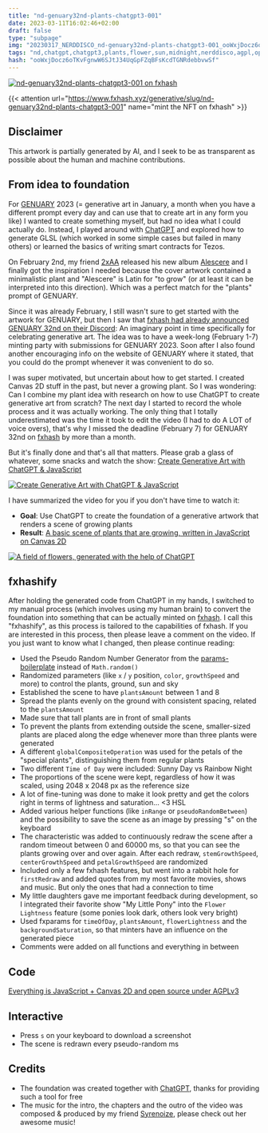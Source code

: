 ```yaml
---
title: "nd-genuary32nd-plants-chatgpt3-001"
date: 2023-03-11T16:02:46+02:00
draft: false
type: "subpage"
img: "20230317_NERDDISCO_nd-genuary32nd-plants-chatgpt3-001_ooWxjDocz6oTKvFgnwW6SJtJ34UqGpFZqBFsKcdTGNRdebbvwSf.jpg"
tags: "nd,chatgpt,chatgpt3,plants,flower,sun,midnight,nerddisco,agpl,opensource,aiinfluenced,canvas2d,params"
hash: "ooWxjDocz6oTKvFgnwW6SJtJ34UqGpFZqBFsKcdTGNRdebbvwSf"
---
```


<div class="center center--items separate">
    <a href="https://www.fxhash.xyz/generative/slug/nd-genuary32nd-plants-chatgpt3-001" target="_blank">
        <picture class="picture">
            <img src="img/20230317_NERDDISCO_nd-genuary32nd-plants-chatgpt3-001_ooWxjDocz6oTKvFgnwW6SJtJ34UqGpFZqBFsKcdTGNRdebbvwSf.jpg" alt="nd-genuary32nd-plants-chatgpt3-001 on fxhash" loading="lazy">
        </picture>
        <!-- <iframe width="512" height="512" src="nd-genuary32nd-plants-chatgpt3-001/live"></iframe> -->
    </a>

</div>

{{< attention url="https://www.fxhash.xyz/generative/slug/nd-genuary32nd-plants-chatgpt3-001" name="mint the NFT on fxhash" >}}

## Disclaimer

This artwork is partially generated by AI, and I seek to be as transparent as possible about the human and machine contributions. 


## From idea to foundation

For [GENUARY](https://genuary.art) 2023 (= generative art in January, a month when you have a different prompt every day and can use that to create art in any form you like) I wanted to create something myself, but had no idea what I could actually do. Instead, I played around with [ChatGPT](https://chat.openai.com) and explored how to generate GLSL (which worked in some simple cases but failed in many others) or learned the basics of writing smart contracts for Tezos.

On February 2nd, my friend [2xAA](https://2xaa.fm) released his new album [Alescere](https://2xaa.bandcamp.com/album/alescere-data113) and I finally got the inspiration I needed because the cover artwork contained a minimalistic plant and "Alescere" is Latin for "to grow" (or at least it can be interpreted into this direction). Which was a perfect match for the "plants" prompt of GENUARY.

Since it was already February, I still wasn't sure to get started with the artwork for GENUARY, but then I saw that [fxhash had already announced GENUARY 32nd on their Discord](https://discord.com/channels/900333075509149767/909081044932788295/1069726490779996182): An imaginary point in time specifically for celebrating generative art. The idea was to have a week-long (February 1-7) minting party with submissions for GENUARY 2023. Soon after I also found another encouraging info on the website of GENUARY where it stated, that you could do the prompt whenever it was convenient to do so.

I was super motivated, but uncertain about how to get started. I created Canvas 2D stuff in the past, but never a growing plant. So I was wondering: Can I combine my plant idea with research on how to use ChatGPT to create generative art from scratch? The next day I started to record the whole process and it was actually working. The only thing that I totally underestimated was the time it took to edit the video (I had to do A LOT of voice overs), that's why I missed the deadline (February 7) for GENUARY 32nd on [fxhash](https://www.fxhash.xyz) by more than a month.

But it's finally done and that's all that matters. Please grab a glass of whatever, some snacks and watch the show: [Create Generative Art with ChatGPT & JavaScript](https://youtu.be/PrEbE7iG2Lc)

<div class="center center--items text separate">
    <a href="https://youtu.be/PrEbE7iG2Lc" target="_blank">
        <picture class="picture">
            <img src="img/20230317_NERDDISCO_nd-genuary32nd-plants-chatgpt3-001-youtube-thumbnail.jpg" alt="Create Generative Art with ChatGPT & JavaScript" loading="lazy">
        </picture>
    </a>
</div>

I have summarized the video for you if you don't have time to watch it:

- <b>Goal</b>: Use ChatGPT to create the foundation of a generative artwork that renders a scene of growing plants
- <b>Result</b>: [A basic scene of plants that are growing, written in JavaScript on Canvas 2D](https://codesandbox.io/s/jovial-sea-68teiy)

<div class="center center--items text separate">
    <a href="https://codesandbox.io/s/jovial-sea-68teiy?file=/src/index.js" target="_blank">
        <picture class="picture">
            <img class="" src="img/plants_foundation.jpg" alt="A field of flowers, generated with the help of ChatGPT" loading="lazy">
        </picture>
    </a>
</div>

## fxhashify

After holding the generated code from ChatGPT in my hands, I switched to my manual process (which involves using my human brain) to convert the foundation into something that can be actually minted on [fxhash](https://www.fxhash.xyz). I call this "fxhashify", as this process is tailored to the capabilities of fxhash. If you are interested in this process, then please leave a comment on the video. If you just want to know what I changed, then please continue reading:

- Used the Pseudo Random Number Generator from the [params-boilerplate](https://github.com/fxhash/params-boilerplate) instead of `Math.random()`
- Randomized parameters (like `x` / `y` position, `color`, `growthSpeed` and more) to control the plants, ground, sun and sky
- Established the scene to have `plantsAmount` between 1 and 8
- Spread the plants evenly on the ground with consistent spacing, related to the `plantsAmount`
- Made sure that tall plants are in front of small plants
- To prevent the plants from extending outside the scene, smaller-sized plants are placed along the edge whenever more than three plants were generated
- A different `globalCompositeOperation` was used for the petals of the "special plants", distinguishing them from regular plants
- Two different `Time of Day` were included: Sunny Day vs Rainbow Night
- The proportions of the scene were kept, regardless of how it was scaled, using 2048 x 2048 px as the reference size
- A lot of fine-tuning was done to make it look pretty and get the colors right in terms of lightness and saturation... <3 HSL
- Added various helper functions (like `inRange` or `pseudoRandomBetween`) and the possibility to save the scene as an image by pressing "s" on the keyboard
- The characteristic was added to continuously redraw the scene after a random timeout between 0 and 60000 ms, so that you can see the plants growing over and over again. After each redraw, `stemGrowthSpeed`, `centerGrowthSpeed` and `petalGrowthSpeed` are randomized
- Included only a few fxhash features, but went into a rabbit hole for `firstRedraw` and added quotes from my most favorite movies, shows and music. But only the ones that had a connection to time
- My little daughters gave me important feedback during development, so I integrated their favorite show "My Little Pony" into the `Flower Lightness` feature (some ponies look dark, others look very bright)
- Used fxparams for `timeOfDay`, `plantsAmount`, `flowerLightness` and the `backgroundSaturation`, so that minters have an influence on the generated piece
- Comments were added on all functions and everything in between

## Code

[Everything is JavaScript + Canvas 2D and open source under AGPLv3](https://github.com/NERDDISCO/nd-genuary32nd-plants-chatgpt3-001)

## Interactive

- Press `s` on your keyboard to download a screenshot
- The scene is redrawn every pseudo-random ms

## Credits

- The foundation was created together with [ChatGPT](https://chat.openai.com), thanks for providing such a tool for free
- The music for the intro, the chapters and the outro of the video was composed & produced by my friend [Syrenoize](https://www.instagram.com/syrenoize), please check out her awesome music!

